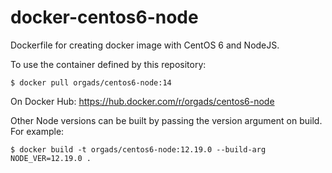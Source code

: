 # docker-centos6-node
Dockerfile for creating docker image with CentOS 6 and NodeJS.

To use the container defined by this repository:

```shell
$ docker pull orgads/centos6-node:14
```

On Docker Hub: https://hub.docker.com/r/orgads/centos6-node

Other Node versions can be built by passing the version argument
on build. For example:

```shell
$ docker build -t orgads/centos6-node:12.19.0 --build-arg NODE_VER=12.19.0 .
```
